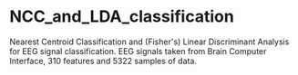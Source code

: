 # NCC_and_LDA_classification
Nearest Centroid Classification and (Fisher's) Linear Discriminant Analysis for EEG signal classification. EEG signals taken from Brain Computer Interface, 310 features and 5322 samples of data.
